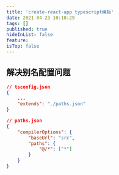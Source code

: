 ```yaml
---
title: 'create-react-app typescript模板'
date: 2021-04-23 10:10:29
tags: []
published: true
hideInList: false
feature: 
isTop: false
---
```

## 解决别名配置问题
```json
// tsconfig.json
{
    ...
    "extends": "./paths.json"
}
```
```json
// paths.json
{
    "compilerOptions": {
        "baseUrl": "src",
        "paths": {
            "@/*": ["*"]
        }
    }
}
```